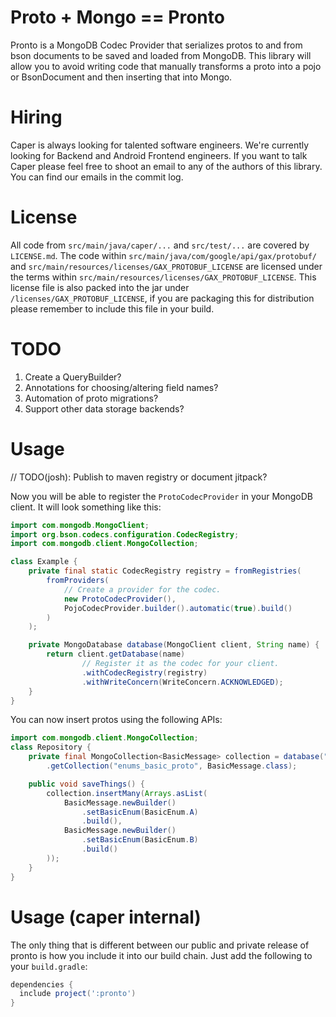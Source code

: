 # Proto + Mongo == Pronto

Pronto is a MongoDB Codec Provider that serializes protos to and from bson documents to be saved
and loaded from MongoDB. This library will allow you to avoid writing code that manually transforms
a proto into a pojo or BsonDocument and then inserting that into Mongo.

# Hiring

Caper is always looking for talented software engineers. We're currently looking for Backend and
Android Frontend engineers. If you want to talk Caper please feel free to shoot an email to any
of the authors of this library. You can find our emails in the commit log.

# License

All code from `src/main/java/caper/...` and `src/test/...` are covered by `LICENSE.md`. The code within
`src/main/java/com/google/api/gax/protobuf/` and `src/main/resources/licenses/GAX_PROTOBUF_LICENSE`
are licensed under the terms within `src/main/resources/licenses/GAX_PROTOBUF_LICENSE`. This license
file is also packed into the jar under `/licenses/GAX_PROTOBUF_LICENSE`, if you are packaging this
for distribution please remember to include this file in your build.

# TODO

1. Create a QueryBuilder?
2. Annotations for choosing/altering field names?
3. Automation of proto migrations?
4. Support other data storage backends?

# Usage

// TODO(josh): Publish to maven registry or document jitpack?

Now you will be able to register the `ProtoCodecProvider` in your MongoDB client. It will look
something like this:

```java
import com.mongodb.MongoClient;
import org.bson.codecs.configuration.CodecRegistry;
import com.mongodb.client.MongoCollection;

class Example {
    private final static CodecRegistry registry = fromRegistries(
        fromProviders(
            // Create a provider for the codec.
            new ProtoCodecProvider(),
            PojoCodecProvider.builder().automatic(true).build()
        )
    );

    private MongoDatabase database(MongoClient client, String name) {
        return client.getDatabase(name)
                // Register it as the codec for your client.
                .withCodecRegistry(registry)
                .withWriteConcern(WriteConcern.ACKNOWLEDGED);
    }
}
```

You can now insert protos using the following APIs:

```java
import com.mongodb.client.MongoCollection;
class Repository {
    private final MongoCollection<BasicMessage> collection = database("basic_messages")
        .getCollection("enums_basic_proto", BasicMessage.class);

    public void saveThings() {
        collection.insertMany(Arrays.asList(
            BasicMessage.newBuilder()
                .setBasicEnum(BasicEnum.A)
                .build(),
            BasicMessage.newBuilder()
                .setBasicEnum(BasicEnum.B)
                .build()
        ));
    }
}
```

# Usage (caper internal)

The only thing that is different between our public and private
release of pronto is how you include it into our build chain. 
Just add the following to your `build.gradle`:

```groovy
dependencies {
  include project(':pronto')
}
```
